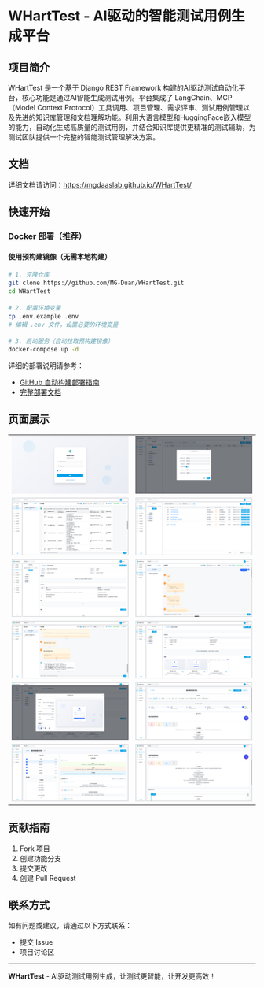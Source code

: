 # WHartTest - AI驱动的智能测试用例生成平台

## 项目简介

WHartTest 是一个基于 Django REST Framework 构建的AI驱动测试自动化平台，核心功能是通过AI智能生成测试用例。平台集成了 LangChain、MCP（Model Context Protocol）工具调用、项目管理、需求评审、测试用例管理以及先进的知识库管理和文档理解功能。利用大语言模型和HuggingFace嵌入模型的能力，自动化生成高质量的测试用例，并结合知识库提供更精准的测试辅助，为测试团队提供一个完整的智能测试管理解决方案。


## 文档
详细文档请访问：https://mgdaaslab.github.io/WHartTest/

## 快速开始

### Docker 部署（推荐）

#### 使用预构建镜像（无需本地构建）
```bash
# 1. 克隆仓库
git clone https://github.com/MG-Duan/WHartTest.git
cd WHartTest

# 2. 配置环境变量
cp .env.example .env
# 编辑 .env 文件，设置必要的环境变量

# 3. 启动服务（自动拉取预构建镜像）
docker-compose up -d
```

详细的部署说明请参考：
- [GitHub 自动构建部署指南](./docs/github-docker-deployment.md)
- [完整部署文档](https://mgdaaslab.github.io/WHartTest/)

## 页面展示

| | |
  |---|---|
  | ![alt text](./img/image.png) | ![alt text](./img/image-1.png) |
  | ![alt text](./img/image-2.png)| ![alt text](./img/image-3.png) |
  | ![alt text](./img/image-4.png) | ![alt text](./img/image-5.png) |
  | ![alt text](./img/image-6.png) | ![alt text](./img/image-7.png) |
  | ![alt text](./img/image-8.png) | ![alt text](./img/image-9.png) |
  | ![alt text](./img/image-10.png) | ![alt text](./img/image-11.png) |
## 贡献指南

1. Fork 项目
2. 创建功能分支
3. 提交更改
4. 创建 Pull Request


## 联系方式

如有问题或建议，请通过以下方式联系：
- 提交 Issue
- 项目讨论区

---

**WHartTest** - AI驱动测试用例生成，让测试更智能，让开发更高效！
